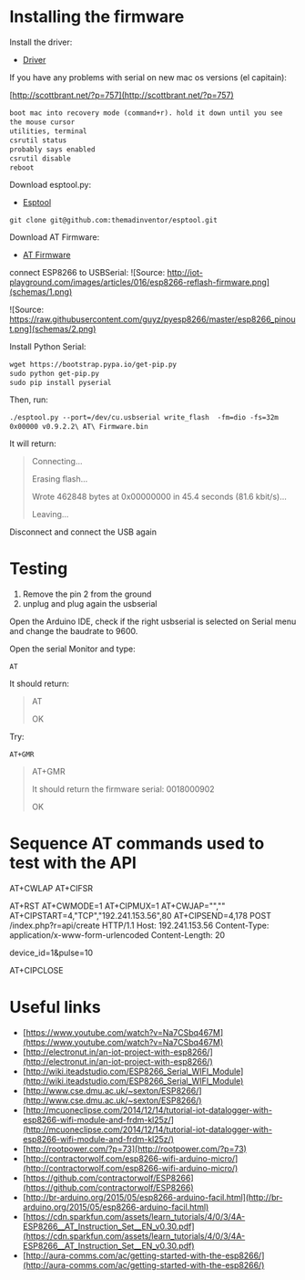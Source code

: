 # Installing the firmware

Install the driver:
* [Driver](http://www.prolific.com.tw/US/ShowProduct.aspx?p_id=229&pcid=41)

If you have any problems with serial on new mac os versions (el capitain):

[http://scottbrant.net/?p=757](http://scottbrant.net/?p=757)

```
boot mac into recovery mode (command+r). hold it down until you see the mouse cursor
utilities, terminal
csrutil status
probably says enabled
csrutil disable
reboot
```

Download esptool.py:
* [Esptool](https://github.com/themadinventor/esptool)

```
git clone git@github.com:themadinventor/esptool.git
```

Download AT Firmware:
* [AT Firmware](http://www.mediafire.com/download/bn1wpwmc4mcm48c/esp8266+Aplica%C3%A7%C3%A3o+%2B+firmware+%28Vers%C3%A3o+092+e+Lua%29.rar)

connect ESP8266 to USBSerial:
![Source: http://iot-playground.com/images/articles/016/esp8266-reflash-firmware.png](schemas/1.png)

![Source: https://raw.githubusercontent.com/guyz/pyesp8266/master/esp8266_pinout.png](schemas/2.png)

Install Python Serial:

```
wget https://bootstrap.pypa.io/get-pip.py
sudo python get-pip.py
sudo pip install pyserial
```

Then, run:
```
./esptool.py --port=/dev/cu.usbserial write_flash  -fm=dio -fs=32m 0x00000 v0.9.2.2\ AT\ Firmware.bin
```

It will return:
> Connecting...
> 
> Erasing flash...
> 
> Wrote 462848 bytes at 0x00000000 in 45.4 seconds (81.6 kbit/s)...
> 
> 
> Leaving...

Disconnect and connect the USB again


# Testing

1. Remove the pin 2 from the ground
2. unplug and plug again the usbserial

Open the Arduino IDE, check if the right usbserial is selected on Serial menu and change the baudrate to 9600.

Open the serial Monitor and type:

```
AT
```

It should return:

> AT
> 
> OK

Try:

```
AT+GMR
```

> AT+GMR
> 
> It should return the firmware serial:
> 0018000902
> 
> OK

# Sequence AT commands used to test with the API

AT+CWLAP
AT+CIFSR

AT+RST
AT+CWMODE=1
AT+CIPMUX=1
AT+CWJAP="",""
AT+CIPSTART=4,"TCP","192.241.153.56",80
AT+CIPSEND=4,178
POST /index.php?r=api/create HTTP/1.1
Host: 192.241.153.56
Content-Type: application/x-www-form-urlencoded
Content-Length: 20

device_id=1&pulse=10

AT+CIPCLOSE

# Useful links
* [https://www.youtube.com/watch?v=Na7CSbq467M](https://www.youtube.com/watch?v=Na7CSbq467M)
* [http://electronut.in/an-iot-project-with-esp8266/](http://electronut.in/an-iot-project-with-esp8266/)
* [http://wiki.iteadstudio.com/ESP8266_Serial_WIFI_Module](http://wiki.iteadstudio.com/ESP8266_Serial_WIFI_Module)
* [http://www.cse.dmu.ac.uk/~sexton/ESP8266/](http://www.cse.dmu.ac.uk/~sexton/ESP8266/)
* [http://mcuoneclipse.com/2014/12/14/tutorial-iot-datalogger-with-esp8266-wifi-module-and-frdm-kl25z/](http://mcuoneclipse.com/2014/12/14/tutorial-iot-datalogger-with-esp8266-wifi-module-and-frdm-kl25z/)
* [http://rootpower.com/?p=73](http://rootpower.com/?p=73)
* [http://contractorwolf.com/esp8266-wifi-arduino-micro/](http://contractorwolf.com/esp8266-wifi-arduino-micro/)
* [https://github.com/contractorwolf/ESP8266](https://github.com/contractorwolf/ESP8266)
* [http://br-arduino.org/2015/05/esp8266-arduino-facil.html](http://br-arduino.org/2015/05/esp8266-arduino-facil.html)
* [https://cdn.sparkfun.com/assets/learn_tutorials/4/0/3/4A-ESP8266__AT_Instruction_Set__EN_v0.30.pdf](https://cdn.sparkfun.com/assets/learn_tutorials/4/0/3/4A-ESP8266__AT_Instruction_Set__EN_v0.30.pdf)
* [http://aura-comms.com/ac/getting-started-with-the-esp8266/](http://aura-comms.com/ac/getting-started-with-the-esp8266/)